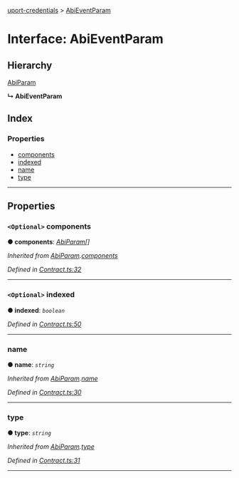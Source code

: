 [uport-credentials](../README.md) > [AbiEventParam](../interfaces/abieventparam.md)

# Interface: AbiEventParam

## Hierarchy

 [AbiParam](abiparam.md)

**↳ AbiEventParam**

## Index

### Properties

* [components](abieventparam.md#components)
* [indexed](abieventparam.md#indexed)
* [name](abieventparam.md#name)
* [type](abieventparam.md#type)

---

## Properties

<a id="components"></a>

### `<Optional>` components

**● components**: *[AbiParam](abiparam.md)[]*

*Inherited from [AbiParam](abiparam.md).[components](abiparam.md#components)*

*Defined in [Contract.ts:32](https://github.com/uport-project/uport-credentials/blob/2b03873/src/Contract.ts#L32)*

___
<a id="indexed"></a>

### `<Optional>` indexed

**● indexed**: *`boolean`*

*Defined in [Contract.ts:50](https://github.com/uport-project/uport-credentials/blob/2b03873/src/Contract.ts#L50)*

___
<a id="name"></a>

###  name

**● name**: *`string`*

*Inherited from [AbiParam](abiparam.md).[name](abiparam.md#name)*

*Defined in [Contract.ts:30](https://github.com/uport-project/uport-credentials/blob/2b03873/src/Contract.ts#L30)*

___
<a id="type"></a>

###  type

**● type**: *`string`*

*Inherited from [AbiParam](abiparam.md).[type](abiparam.md#type)*

*Defined in [Contract.ts:31](https://github.com/uport-project/uport-credentials/blob/2b03873/src/Contract.ts#L31)*

___

